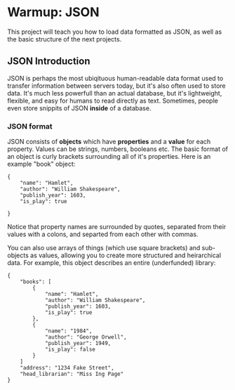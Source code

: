 # Warmup: JSON
This project will teach you how to load data formatted as JSON, as well as the basic structure of the next projects.

## JSON Introduction
JSON is perhaps the most ubiqituous human-readable data format used to transfer information between servers today, but it's also often used to store data. It's much less powerfull than an actual database, but it's lightweight, flexible, and easy for humans to read directly as text. Sometimes, people even store snippits of JSON **inside** of a database.

### JSON format
JSON consists of **objects** which have **properties** and a **value** for each property. Values can be strings, numbers, booleans etc. The basic format of an object is curly brackets surrounding all of it's properties. Here is an example "book" object:

```
{
    "name": "Hamlet",
    "author": "William Shakespeare",
    "publish_year": 1603,
    "is_play": true

}
```

Notice that property names are surrounded by quotes, separated from their values with a colons, and separted from each other with commas. 

You can also use arrays of things (which use square brackets) and sub-objects as values, allowing you to create more structured and heirarchical data. For example, this object describes an entire (underfunded) library:

``` 
{
    "books": [
        {
            "name": "Hamlet",
            "author": "William Shakespeare",
            "publish_year": 1603,
            "is_play": true
        },
        {
            "name": "1984",
            "author": "George Orwell",
            "publish_year": 1949,
            "is_play": false
        }
    ]
    "address": "1234 Fake Street",
    "head_librarian": "Miss Ing Page"
}
```
